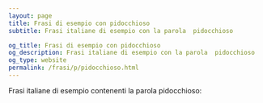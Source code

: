 ```yaml
---
layout: page
title: Frasi di esempio con pidocchioso 
subtitle: Frasi italiane di esempio con la parola  pidocchioso

og_title: Frasi di esempio con pidocchioso 
og_description: Frasi italiane di esempio con la parola  pidocchioso
og_type: website
permalink: /frasi/p/pidocchioso.html
---
```


Frasi italiane di esempio contenenti la parola pidocchioso:


